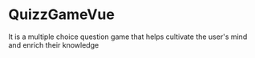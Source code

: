 # QuizzGameVue
It is a multiple choice question game that helps cultivate the user's mind and enrich their knowledge
